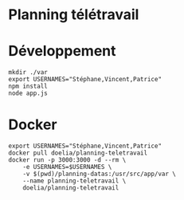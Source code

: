# Planning télétravail

# Développement
```
mkdir ./var
export USERNAMES="Stéphane,Vincent,Patrice"
npm install
node app.js
```

# Docker
```
export USERNAMES="Stéphane,Vincent,Patrice"
docker pull doelia/planning-teletravail
docker run -p 3000:3000 -d --rm \
    -e USERNAMES=$USERNAMES \
    -v $(pwd)/planning-datas:/usr/src/app/var \
    --name planning-teletravail \
    doelia/planning-teletravail
```
